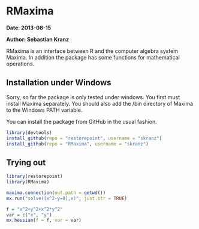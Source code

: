 RMaxima
===============================================================

**Date: 2013-08-15**

**Author: Sebastian Kranz**

RMaxima is an interface between R and the computer algebra system Maxima. In addition the package has some functions for mathematical operations.

## Installation under Windows

Sorry, so far the package is only tested under windows. You first must install Maxima separately. You should also add the /bin directory of Maxima to the Windows PATH variable.

You can install the package from GitHub in the usual fashion.

```r
library(devtools)
install_github(repo = "restorepoint", username = "skranz")
install_github(repo = "RMaxima", username = "skranz")
```


## Trying out


```r
library(restorepoint)
library(RMaxima)

maxima.connection(out.path = getwd())
mx.run("solve([x^2-y=0],x)", just.str = TRUE)

f = "x^2+y^2+x^2*y^2"
var = c("x", "y")
mx.hessian(f = f, var = var)
```


